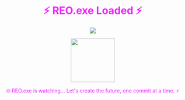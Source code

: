 <h1 align="center" style="color:#f022fe;">⚡ REO.exe Loaded ⚡</h1>

<p align="center">
  <img src="https://readme-typing-svg.herokuapp.com?font=Orbitron&size=24&duration=4000&color=F022FE&center=true&vCenter=true&lines=Full-Stack+Dev+%26+Cybersecurity+Apprentice;Code+Addict+⚡;System+Hacker+In+Progress..._" />
</p>

<p align="center">
  <img src="https://media.giphy.com/media/3oEjI6SIIHBdRxXI40/giphy.gif" height="120" />
</p>

<p align="center" style="color:#f022fe;">
  🌐 REO.exe is watching... Let's create the future, one commit at a time. ⚡
</p>
